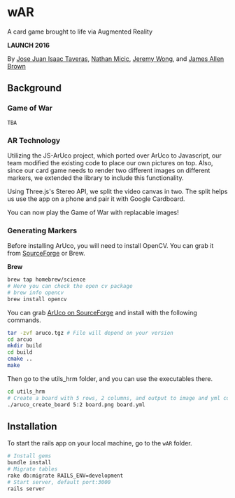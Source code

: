 # wAR
A card game brought to life via Augmented Reality

**LAUNCH 2016**

By [Jose Juan Isaac Taveras](https://github.com/josejuanisaac), [Nathan Micic](https://github.com/Xenonate), [Jeremy Wong](https://github.com/jermspeaks), and [James Allen Brown](https://github.com/jato/)

## Background

### Game of War

`TBA`

### AR Technology

Utilizing the JS-ArUco project, which ported over ArUco to Javascript, our team
modified the existing code to place our own pictures on top. Also, since our
card game needs to render two different images on different markers, we extended
the library to include this functionality.

Using Three.js's Stereo API, we split the video canvas in two. The split helps
us use the app on a phone and pair it with Google Cardboard.

You can now play the Game of War with replacable images!

### Generating Markers

Before installing ArUco, you will need to install OpenCV. You can grab it from
[SourceForge](https://sourceforge.net/projects/opencvlibrary/) or Brew.

**Brew**

```bash
brew tap homebrew/science
# Here you can check the open cv package
# brew info opencv
brew install opencv
```

You can grab [ArUco on SourceForge](https://sourceforge.net/projects/aruco/) and install with the following commands.

```bash
tar -zvf aruco.tgz # File will depend on your version
cd arcuo
mkdir build
cd build
cmake ..
make
```

Then go to the utils_hrm folder, and you can use the executables there.

```bash
cd utils_hrm
# Create a board with 5 rows, 2 columns, and output to image and yml config
./aruco_create_board 5:2 board.png board.yml
```

## Installation

To start the rails app on your local machine, go to the `wAR` folder.

```bash
# Install gems
bundle install
# Migrate tables
rake db:migrate RAILS_ENV=development
# Start server, default port:3000
rails server
```
